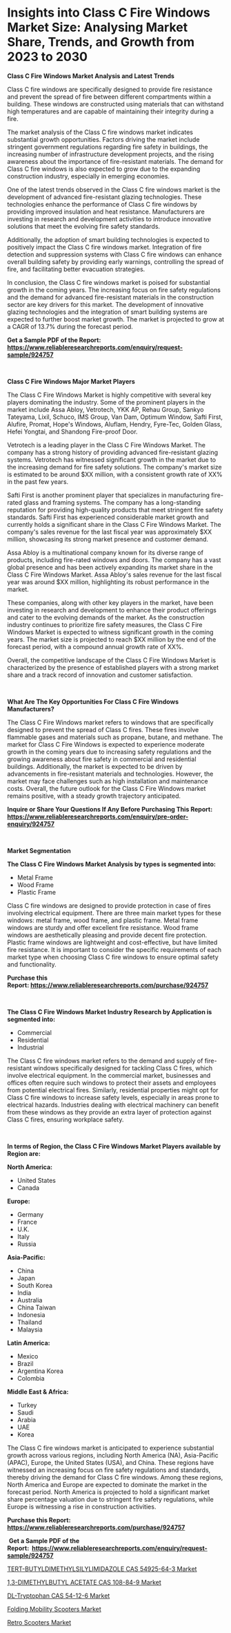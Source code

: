 <p><h1>Insights into Class C Fire Windows Market Size: Analysing Market Share, Trends, and Growth from 2023 to 2030</h1></p><p><strong>Class C Fire Windows Market Analysis and Latest Trends</strong></p>
<p><p>Class C fire windows are specifically designed to provide fire resistance and prevent the spread of fire between different compartments within a building. These windows are constructed using materials that can withstand high temperatures and are capable of maintaining their integrity during a fire.</p><p>The market analysis of the Class C fire windows market indicates substantial growth opportunities. Factors driving the market include stringent government regulations regarding fire safety in buildings, the increasing number of infrastructure development projects, and the rising awareness about the importance of fire-resistant materials. The demand for Class C fire windows is also expected to grow due to the expanding construction industry, especially in emerging economies.</p><p>One of the latest trends observed in the Class C fire windows market is the development of advanced fire-resistant glazing technologies. These technologies enhance the performance of Class C fire windows by providing improved insulation and heat resistance. Manufacturers are investing in research and development activities to introduce innovative solutions that meet the evolving fire safety standards.</p><p>Additionally, the adoption of smart building technologies is expected to positively impact the Class C fire windows market. Integration of fire detection and suppression systems with Class C fire windows can enhance overall building safety by providing early warnings, controlling the spread of fire, and facilitating better evacuation strategies.</p><p>In conclusion, the Class C fire windows market is poised for substantial growth in the coming years. The increasing focus on fire safety regulations and the demand for advanced fire-resistant materials in the construction sector are key drivers for this market. The development of innovative glazing technologies and the integration of smart building systems are expected to further boost market growth. The market is projected to grow at a CAGR of 13.7% during the forecast period.</p></p>
<p><strong>Get a Sample PDF of the Report:&nbsp; <a href="https://www.reliableresearchreports.com/enquiry/request-sample/924757">https://www.reliableresearchreports.com/enquiry/request-sample/924757</a></strong></p>
<p>&nbsp;</p>
<p><strong>Class C Fire Windows Major Market Players</strong></p>
<p><p>The Class C Fire Windows Market is highly competitive with several key players dominating the industry. Some of the prominent players in the market include Assa Abloy, Vetrotech, YKK AP, Rehau Group, Sankyo Tateyama, Lixil, Schuco, IMS Group, Van Dam, Optimum Window, Safti First, Alufire, Promat, Hope's Windows, Aluflam, Hendry, Fyre-Tec, Golden Glass, Hefei Yongtai, and Shandong Fire-proof Door.</p><p>Vetrotech is a leading player in the Class C Fire Windows Market. The company has a strong history of providing advanced fire-resistant glazing systems. Vetrotech has witnessed significant growth in the market due to the increasing demand for fire safety solutions. The company's market size is estimated to be around $XX million, with a consistent growth rate of XX% in the past few years.</p><p>Safti First is another prominent player that specializes in manufacturing fire-rated glass and framing systems. The company has a long-standing reputation for providing high-quality products that meet stringent fire safety standards. Safti First has experienced considerable market growth and currently holds a significant share in the Class C Fire Windows Market. The company's sales revenue for the last fiscal year was approximately $XX million, showcasing its strong market presence and customer demand.</p><p>Assa Abloy is a multinational company known for its diverse range of products, including fire-rated windows and doors. The company has a vast global presence and has been actively expanding its market share in the Class C Fire Windows Market. Assa Abloy's sales revenue for the last fiscal year was around $XX million, highlighting its robust performance in the market.</p><p>These companies, along with other key players in the market, have been investing in research and development to enhance their product offerings and cater to the evolving demands of the market. As the construction industry continues to prioritize fire safety measures, the Class C Fire Windows Market is expected to witness significant growth in the coming years. The market size is projected to reach $XX million by the end of the forecast period, with a compound annual growth rate of XX%.</p><p>Overall, the competitive landscape of the Class C Fire Windows Market is characterized by the presence of established players with a strong market share and a track record of innovation and customer satisfaction.</p></p>
<p>&nbsp;</p>
<p><strong>What Are The Key Opportunities For Class C Fire Windows Manufacturers?</strong></p>
<p><p>The Class C Fire Windows market refers to windows that are specifically designed to prevent the spread of Class C fires. These fires involve flammable gases and materials such as propane, butane, and methane. The market for Class C Fire Windows is expected to experience moderate growth in the coming years due to increasing safety regulations and the growing awareness about fire safety in commercial and residential buildings. Additionally, the market is expected to be driven by advancements in fire-resistant materials and technologies. However, the market may face challenges such as high installation and maintenance costs. Overall, the future outlook for the Class C Fire Windows market remains positive, with a steady growth trajectory anticipated.</p></p>
<p><strong>Inquire or Share Your Questions If Any Before Purchasing This Report: <a href="https://www.reliableresearchreports.com/enquiry/pre-order-enquiry/924757">https://www.reliableresearchreports.com/enquiry/pre-order-enquiry/924757</a></strong></p>
<p>&nbsp;</p>
<p><strong>Market Segmentation</strong></p>
<p><strong>The Class C Fire Windows Market Analysis by types is segmented into:</strong></p>
<p><ul><li>Metal Frame</li><li>Wood Frame</li><li>Plastic Frame</li></ul></p>
<p><p>Class C fire windows are designed to provide protection in case of fires involving electrical equipment. There are three main market types for these windows: metal frame, wood frame, and plastic frame. Metal frame windows are sturdy and offer excellent fire resistance. Wood frame windows are aesthetically pleasing and provide decent fire protection. Plastic frame windows are lightweight and cost-effective, but have limited fire resistance. It is important to consider the specific requirements of each market type when choosing Class C fire windows to ensure optimal safety and functionality.</p></p>
<p><strong>Purchase this Report:&nbsp;<a href="https://www.reliableresearchreports.com/purchase/924757">https://www.reliableresearchreports.com/purchase/924757</a></strong></p>
<p>&nbsp;</p>
<p><strong>The Class C Fire Windows Market Industry Research by Application is segmented into:</strong></p>
<p><ul><li>Commercial</li><li>Residential</li><li>Industrial</li></ul></p>
<p><p>The Class C fire windows market refers to the demand and supply of fire-resistant windows specifically designed for tackling Class C fires, which involve electrical equipment. In the commercial market, businesses and offices often require such windows to protect their assets and employees from potential electrical fires. Similarly, residential properties might opt for Class C fire windows to increase safety levels, especially in areas prone to electrical hazards. Industries dealing with electrical machinery can benefit from these windows as they provide an extra layer of protection against Class C fires, ensuring workplace safety.</p></p>
<p>&nbsp;</p>
<p><strong>In terms of Region, the Class C Fire Windows Market Players available by Region are:</strong></p>
<p>
    <p> <strong> North America: </strong>
        <ul>
            <li>United States</li>
            <li>Canada</li>
        </ul>
        </p> 
    <p> <strong> Europe: </strong>
        <ul>
            <li>Germany</li>
            <li>France</li>
            <li>U.K.</li>
            <li>Italy</li>
            <li>Russia</li>
        </ul>
        </p> 
    <p> <strong> Asia-Pacific: </strong>
        <ul>
            <li>China</li>
            <li>Japan</li>
            <li>South Korea</li>
            <li>India</li>
            <li>Australia</li>
            <li>China Taiwan</li>
            <li>Indonesia</li>
            <li>Thailand</li>
            <li>Malaysia</li>
        </ul>
        </p> 
    <p> <strong> Latin America: </strong>
        <ul>
            <li>Mexico</li>
            <li>Brazil</li>
            <li>Argentina Korea</li>
            <li>Colombia</li>
        </ul>
        </p> 
    <p> <strong> Middle East & Africa: </strong>
        <ul>
            <li>Turkey</li>
            <li>Saudi</li>
            <li>Arabia</li>
            <li>UAE</li>
            <li>Korea</li>
        </ul>
    </p>
    </p>
<p><p>The Class C fire windows market is anticipated to experience substantial growth across various regions, including North America (NA), Asia-Pacific (APAC), Europe, the United States (USA), and China. These regions have witnessed an increasing focus on fire safety regulations and standards, thereby driving the demand for Class C fire windows. Among these regions, North America and Europe are expected to dominate the market in the forecast period. North America is projected to hold a significant market share percentage valuation due to stringent fire safety regulations, while Europe is witnessing a rise in construction activities.</p></p>
<p><strong>Purchase this Report: <a href="https://www.reliableresearchreports.com/purchase/924757">https://www.reliableresearchreports.com/purchase/924757</a></strong></p>
<p>&nbsp;<strong>Get a Sample PDF of the Report:&nbsp;&nbsp;<a href="https://www.reliableresearchreports.com/enquiry/request-sample/924757">https://www.reliableresearchreports.com/enquiry/request-sample/924757</a></strong></p>
<p><strong></strong></p>
<p><p><a href="https://www.linkedin.com/pulse/tert-butyldimethylsilylimidazole-cas-54925-64-3-market/">TERT-BUTYLDIMETHYLSILYLIMIDAZOLE CAS 54925-64-3 Market</a></p><p><a href="https://www.linkedin.com/pulse/decoding-13-dimethylbutyl-acetate-cas-108-84-9-market/">1,3-DIMETHYLBUTYL ACETATE CAS 108-84-9 Market</a></p><p><a href="https://www.linkedin.com/pulse/dl-tryptophan-cas-54-12-6-market-size-2023-2030-global-industrial/">DL-Tryptophan CAS 54-12-6 Market</a></p><p><a href="https://medium.com/@jamesromero59/folding-mobility-scooters-market-size-growth-forecast-2023-2030-eec2236c04c2">Folding Mobility Scooters Market</a></p><p><a href="https://medium.com/@scottford2001/retro-scooters-market-size-growth-forecast-2023-2030-56e5d8a44213">Retro Scooters Market</a></p></p>
